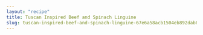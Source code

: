 ```yaml
---
layout: "recipe"
title: Tuscan Inspired Beef and Spinach Linguine
slug: tuscan-inspired-beef-and-spinach-linguine-67e6a58acb1504eb892dab85
---
```

